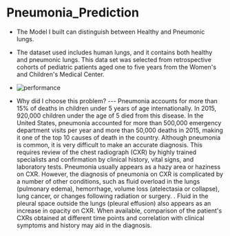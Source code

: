 # Pneumonia_Prediction

- The Model I built can distinguish between Healthy and Pneumonic lungs.

- The dataset used includes human lungs, and it contains both healthy and pneumonic lungs.
This data set was selected from retrospective cohorts of pediatric patients aged one to five years from the Women's and Children's Medical Center.

- ![performance](https://github.com/behzcd/Pneumonia_Prediction/assets/114143258/f88ea46c-06b6-46b8-b58e-b6b549cd2c90)



- Why did I choose this problem? --- Pneumonia accounts for more than 15% of deaths in children under 5 years of age internationally. In 2015, 920,000 children under the age of 5 died from this disease. In the United States, pneumonia accounted for more than 500,000 emergency department visits per year and more than 50,000 deaths in 2015, making it one of the top 10 causes of death in the country. Although pneumonia is common, it is very difficult to make an accurate diagnosis. This requires review of the chest radiograph (CXR) by highly trained specialists and confirmation by clinical history, vital signs, and laboratory tests. Pneumonia usually appears as a hazy area or haziness on CXR. However, the diagnosis of pneumonia on CXR is complicated by a number of other conditions, such as fluid overload in the lungs (pulmonary edema), hemorrhage, volume loss (atelectasia or collapse), lung cancer, or changes following radiation or surgery. . Fluid in the pleural space outside the lungs (pleural effusion) also appears as an increase in opacity on CXR. When available, comparison of the patient's CXRs obtained at different time points and correlation with clinical symptoms and history may aid in the diagnosis.
